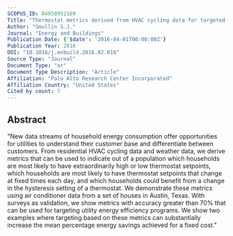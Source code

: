 ```yaml
---
SCOPUS_ID: 84958952169
Title: "Thermostat metrics derived from HVAC cycling data for targeted utility efficiency programs"
Author: "Smullin S.J."
Journal: "Energy and Buildings"
Publication Date: {'$date': '2016-04-01T00:00:00Z'}
Publication Year: 2016
DOI: "10.1016/j.enbuild.2016.02.018"
Source Type: "Journal"
Document Type: "ar"
Document Type Description: "Article"
Affiliation: "Palo Alto Research Center Incorporated"
Affiliation Country: "United States"
Cited by count: 7
---
```


## Abstract
"New data streams of household energy consumption offer opportunities for utilities to understand their customer base and differentiate between customers. From residential HVAC cycling data and weather data, we derive metrics that can be used to indicate out of a population which households are most likely to have extraordinarily high or low thermostat setpoints, which households are most likely to have thermostat setpoints that change at fixed times each day, and which households could benefit from a change in the hysteresis setting of a thermostat. We demonstrate these metrics using air conditioner data from a set of houses in Austin, Texas. With surveys as validation, we show metrics with accuracy greater than 70% that can be used for targeting utility energy efficiency programs. We show two examples where targeting based on these metrics can substantially increase the mean percentage energy savings achieved for a fixed cost."
